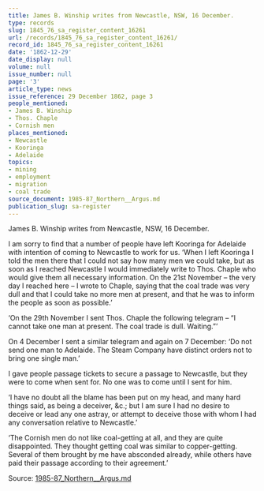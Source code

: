 ```yaml
---
title: James B. Winship writes from Newcastle, NSW, 16 December.
type: records
slug: 1845_76_sa_register_content_16261
url: /records/1845_76_sa_register_content_16261/
record_id: 1845_76_sa_register_content_16261
date: '1862-12-29'
date_display: null
volume: null
issue_number: null
page: '3'
article_type: news
issue_reference: 29 December 1862, page 3
people_mentioned:
- James B. Winship
- Thos. Chaple
- Cornish men
places_mentioned:
- Newcastle
- Kooringa
- Adelaide
topics:
- mining
- employment
- migration
- coal trade
source_document: 1985-87_Northern__Argus.md
publication_slug: sa-register
---
```


James B. Winship writes from Newcastle, NSW, 16 December.

I am sorry to find that a number of people have left Kooringa for Adelaide with intention of coming to Newcastle to work for us.  ‘When I left Kooringa I told the men there that I could not say how many men we could take, but as soon as I reached Newcastle I would immediately write to Thos. Chaple who would give them all necessary information.  On the 21st November – the very day I reached here – I wrote to Chaple, saying that the coal trade was very dull and that I could take no more men at present, and that he was to inform the people as soon as possible.’

‘On the 29th November I sent Thos. Chaple the following telegram – “I cannot take one man at present.  The coal trade is dull. Waiting.”’

On 4 December I sent a similar telegram and again on 7 December: ‘Do not send one man to Adelaide.  The Steam Company have distinct orders not to bring one single man.’

I gave people passage tickets to secure a passage to Newcastle, but they were to come when sent for.  No one was to come until I sent for him.

‘I have no doubt all the blame has been put on my head, and many hard things said, as being a deceiver, &c.; but I am sure I had no desire to deceive or lead any one astray, or attempt to deceive those with whom I had any conversation relative to Newcastle.’

‘The Cornish men do not like coal-getting at all, and they are quite disappointed.  They thought getting coal was similar to copper-getting.  Several of them brought by me have absconded already, while others have paid their passage according to their agreement.’


Source: [1985-87_Northern__Argus.md](/downloads/markdown/1985-87_Northern__Argus.md)
